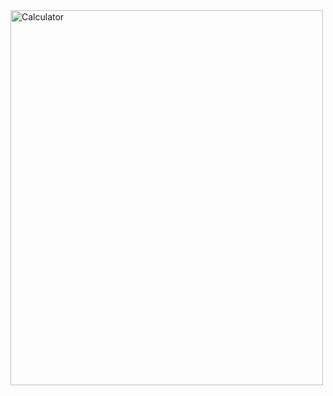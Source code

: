 <!DOCTYPE html>
<html lang="en">
<head>

</head>
<body>
<img src="https://github.com/bsenator/calculator/assets/69959722/dfd7510e-d8ab-4c75-b84b-0b21c01a4565" alt="Calculator" width="500" height="600">
</body>
